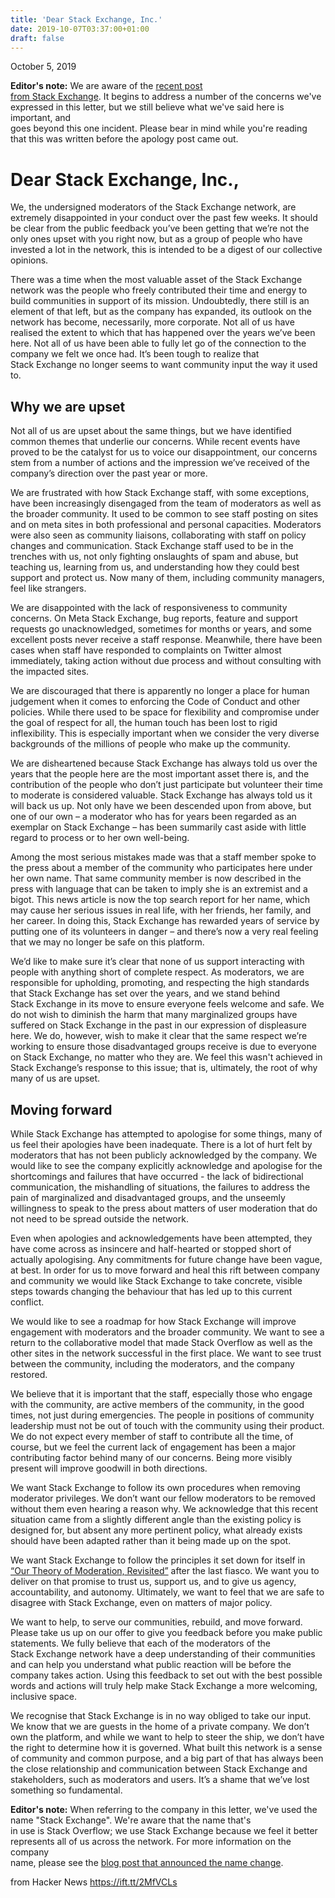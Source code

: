 ```yaml
---
title: 'Dear Stack Exchange, Inc.'
date: 2019-10-07T03:37:00+01:00
draft: false
---
```


October 5, 2019

**Editor's note:** We are aware of the [recent post  
from Stack Exchange](https://meta.stackexchange.com/questions/334551/an-apology-to-our-community-and-next-steps). It begins to address a number of the concerns we've expressed in this letter, but we still believe what we've said here is important, and  
goes beyond this one incident. Please bear in mind while you're reading that this was written before the apology post came out.

Dear Stack Exchange, Inc.,
==========================

We, the undersigned moderators of the Stack Exchange network, are extremely disappointed in your conduct over the past few weeks. It should be clear from the public feedback you’ve been getting that we’re not the only ones upset with you right now, but as a group of people who have invested a lot in the network, this is intended to be a digest of our collective opinions.

There was a time when the most valuable asset of the Stack Exchange network was the people who freely contributed their time and energy to build communities in support of its mission. Undoubtedly, there still is an element of that left, but as the company has expanded, its outlook on the network has become, necessarily, more corporate. Not all of us have realised the extent to which that has happened over the years we’ve been here. Not all of us have been able to fully let go of the connection to the company we felt we once had. It’s been tough to realize that Stack Exchange no longer seems to want community input the way it used to.

Why we are upset
----------------

Not all of us are upset about the same things, but we have identified common themes that underlie our concerns. While recent events have proved to be the catalyst for us to voice our disappointment, our concerns stem from a number of actions and the impression we’ve received of the company’s direction over the past year or more.

We are frustrated with how Stack Exchange staff, with some exceptions, have been increasingly disengaged from the team of moderators as well as the broader community. It used to be common to see staff posting on sites and on meta sites in both professional and personal capacities. Moderators were also seen as community liaisons, collaborating with staff on policy changes and communication. Stack Exchange staff used to be in the trenches with us, not only fighting onslaughts of spam and abuse, but teaching us, learning from us, and understanding how they could best support and protect us. Now many of them, including community managers, feel like strangers.

We are disappointed with the lack of responsiveness to community concerns. On Meta Stack Exchange, bug reports, feature and support requests go unacknowledged, sometimes for months or years, and some excellent posts never receive a staff response. Meanwhile, there have been cases when staff have responded to complaints on Twitter almost immediately, taking action without due process and without consulting with the impacted sites.

We are discouraged that there is apparently no longer a place for human judgement when it comes to enforcing the Code of Conduct and other policies. While there used to be space for flexibility and compromise under the goal of respect for all, the human touch has been lost to rigid inflexibility. This is especially important when we consider the very diverse backgrounds of the millions of people who make up the community.

We are disheartened because Stack Exchange has always told us over the years that the people here are the most important asset there is, and the contribution of the people who don’t just participate but volunteer their time to moderate is considered valuable. Stack Exchange has always told us it will back us up. Not only have we been descended upon from above, but one of our own – a moderator who has for years been regarded as an exemplar on Stack Exchange – has been summarily cast aside with little regard to process or to her own well-being.

Among the most serious mistakes made was that a staff member spoke to the press about a member of the community who participates here under her own name. That same community member is now described in the press with language that can be taken to imply she is an extremist and a bigot. This news article is now the top search report for her name, which may cause her serious issues in real life, with her friends, her family, and her career. In doing this, Stack Exchange has rewarded years of service by putting one of its volunteers in danger – and there’s now a very real feeling that we may no longer be safe on this platform.

We’d like to make sure it’s clear that none of us support interacting with people with anything short of complete respect. As moderators, we are responsible for upholding, promoting, and respecting the high standards that Stack Exchange has set over the years, and we stand behind Stack Exchange in its move to ensure everyone feels welcome and safe. We do not wish to diminish the harm that many marginalized groups have suffered on Stack Exchange in the past in our expression of displeasure here. We do, however, wish to make it clear that the same respect we’re working to ensure those disadvantaged groups receive is due to everyone on Stack Exchange, no matter who they are. We feel this wasn't achieved in Stack Exchange’s response to this issue; that is, ultimately, the root of why many of us are upset.

Moving forward
--------------

While Stack Exchange has attempted to apologise for some things, many of us feel their apologies have been inadequate. There is a lot of hurt felt by moderators that has not been publicly acknowledged by the company. We would like to see the company explicitly acknowledge and apologise for the shortcomings and failures that have occurred - the lack of bidirectional communication, the mishandling of situations, the failures to address the pain of marginalized and disadvantaged groups, and the unseemly willingness to speak to the press about matters of user moderation that do not need to be spread outside the network.

Even when apologies and acknowledgements have been attempted, they have come across as insincere and half-hearted or stopped short of actually apologising. Any commitments for future change have been vague, at best. In order for us to move forward and heal this rift between company and community we would like Stack Exchange to take concrete, visible steps towards changing the behaviour that has led up to this current conflict.

We would like to see a roadmap for how Stack Exchange will improve engagement with moderators and the broader community. We want to see a return to the collaborative model that made Stack Overflow as well as the other sites in the network successful in the first place. We want to see trust between the community, including the moderators, and the company restored.

We believe that it is important that the staff, especially those who engage with the community, are active members of the community, in the good times, not just during emergencies. The people in positions of community leadership must not be out of touch with the community using their product. We do not expect every member of staff to contribute all the time, of course, but we feel the current lack of engagement has been a major contributing factor behind many of our concerns. Being more visibly present will improve goodwill in both directions.

We want Stack Exchange to follow its own procedures when removing moderator privileges. We don’t want our fellow moderators to be removed without them even hearing a reason why. We acknowledge that this recent situation came from a slightly different angle than the existing policy is designed for, but absent any more pertinent policy, what already exists should have been adapted rather than it being made up on the spot.

We want Stack Exchange to follow the principles it set down for itself in [“Our Theory of Moderation, Revisited”](https://stackoverflow.blog/2018/11/21/our-theory-of-moderation-re-visited/) after the last fiasco. We want you to deliver on that promise to trust us, support us, and to give us agency, accountability, and autonomy. Ultimately, we want to feel that we are safe to disagree with Stack Exchange, even on matters of major policy.

We want to help, to serve our communities, rebuild, and move forward. Please take us up on our offer to give you feedback before you make public statements. We fully believe that each of the moderators of the Stack Exchange network have a deep understanding of their communities and can help you understand what public reaction will be before the company takes action. Using this feedback to set out with the best possible words and actions will truly help make Stack Exchange a more welcoming, inclusive space.

We recognise that Stack Exchange is in no way obliged to take our input. We know that we are guests in the home of a private company. We don’t own the platform, and while we want to help to steer the ship, we don’t have the right to determine how it is governed. What built this network is a sense of community and common purpose, and a big part of that has always been the close relationship and communication between Stack Exchange and stakeholders, such as moderators and users. It’s a shame that we’ve lost something so fundamental.

**Editor's note:** When referring to the company in this letter, we've used the name "Stack Exchange". We're aware that the name that's  
in use is Stack Overflow; we use Stack Exchange because we feel it better represents all of us across the network. For more information on the company  
name, please see the [blog post that announced the name change](https://stackoverflow.blog/2015/09/15/were-changing-our-name-back-to-stack-overflow/).

  
  
from Hacker News https://ift.tt/2MfVCLs